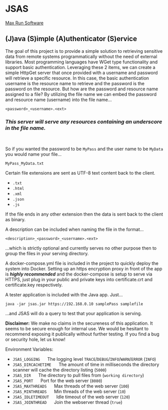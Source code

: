 # JSAS
[Max Run Software](https://www.maxrunsoftware.com)

## (J)ava (S)imple (A)uthenticator (S)ervice
 
 The goal of this project is to provide a simple solution to retrieving sensitive data from remote systems programmatically without the need of external libraries. Most programming languages have WGet type functionality and support basic authentication. Leveraging these 2 items, we can create a simple HttpGet server that once provided with a username and password will retrieve a specific resource. In this case, the basic authentication username is the resource name to retrieve and the password is the password on the resource. But how are the password and resource name assigned to a file? By utilizing the file name we can embed the password and resource name (username) into the file name...
```
<password>_<username>.<ext>
```
 
 ### ***This server will serve any resources containing an underscore in the file name.*** 
 &nbsp;
 
 So if you wanted the password to be ```MyPass``` and the user name to be ```MyData``` you would name your file...
```
MyPass_MyData.txt
```

Certain file extensions are sent as UTF-8 text content back to the client.
- ```.txt```
- ```.html```
- ```.xml```
- ```.json```
- ```.js```

If the file ends in any other extension then the data is sent back to the client as binary.
 
 A description can be included when naming the file in the format...
```
<description>_<password>_<username>.<ext>
```
 ...which is strictly optional and currently serves no other purpose then to group the files in your serving directory.
 
 A docker-compose.yml file is included in the project to quickly deploy the system into Docker. Setting up an https encryption proxy in front of the app is ***highly recommended*** and the docker-compose is setup to serve via HTTPS, just plug in your public and private keys into certificate.crt and certificate.key respectively.
 
 A tester application is included with the Java app. Just...
```
java -jar jsas.jar https://192.168.0.10 samplePass samplefile
```
...and JSAS will do a query to test that your application is serving. 
 
 **Disclaimer:** We make no claims in the secureness of this application. It seems to be secure enough for internal use. We would be hesitant to recommend exposing it publically without further testing. If you find a bug or security hole, let us know!
 
Environment Variables:
- ```JSAS_LOGGING``` &nbsp;&nbsp;&nbsp;&nbsp; The logging level ```TRACE```/```DEBUG```/```INFO```/```WARN```/```ERROR``` (```INFO```)
- ```JSAS_DIRCACHETIME``` &nbsp;&nbsp;&nbsp;&nbsp; The amount of time in milliseconds the directory scanner will cache the directory listing (```5000```)
- ```JSAS_DIR``` &nbsp;&nbsp;&nbsp;&nbsp; The directory to pull files from (```working directory```)
- ```JSAS_PORT``` &nbsp;&nbsp;&nbsp;&nbsp; Port for the web server (```8080```)
- ```JSAS_MAXTHREADS``` &nbsp;&nbsp;&nbsp;&nbsp; Max threads of the web server (```100```)
- ```JSAS_MINTHREADS``` &nbsp;&nbsp;&nbsp;&nbsp; Min threads of the web server (```10```)
- ```JSAS_IDLETIMEOUT``` &nbsp;&nbsp;&nbsp;&nbsp; Idle timeout of the web server (```120```)
- ```JSAS_JOINTHREAD``` &nbsp;&nbsp;&nbsp;&nbsp; Join the webserver thread (```true```)

